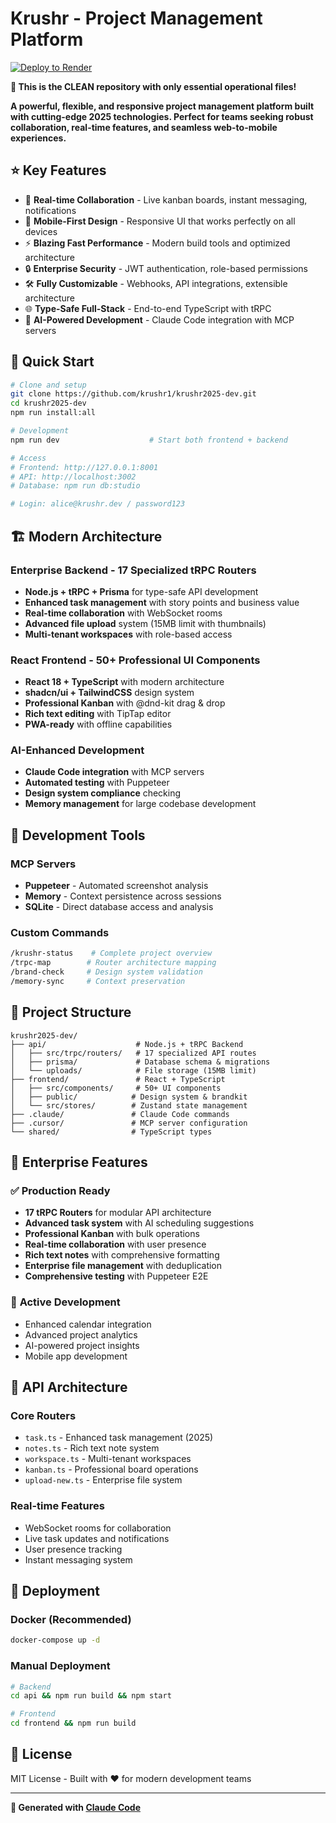 # Krushr - Project Management Platform

[![Deploy to Render](https://render.com/images/deploy-to-render-button.svg)](https://render.com/deploy?repo=https://github.com/krushr1/krushr2025-clean)

**🎉 This is the CLEAN repository with only essential operational files!**

**A powerful, flexible, and responsive project management platform built with cutting-edge 2025 technologies. Perfect for teams seeking robust collaboration, real-time features, and seamless web-to-mobile experiences.**

## ⭐ **Key Features**

- 🎯 **Real-time Collaboration** - Live kanban boards, instant messaging, notifications
- 📱 **Mobile-First Design** - Responsive UI that works perfectly on all devices  
- ⚡ **Blazing Fast Performance** - Modern build tools and optimized architecture
- 🔒 **Enterprise Security** - JWT authentication, role-based permissions
- 🛠️ **Fully Customizable** - Webhooks, API integrations, extensible architecture
- 🌐 **Type-Safe Full-Stack** - End-to-end TypeScript with tRPC
- 🤖 **AI-Powered Development** - Claude Code integration with MCP servers

## 🚀 **Quick Start**

```bash
# Clone and setup
git clone https://github.com/krushr1/krushr2025-dev.git
cd krushr2025-dev
npm run install:all

# Development
npm run dev                    # Start both frontend + backend

# Access
# Frontend: http://127.0.0.1:8001
# API: http://localhost:3002
# Database: npm run db:studio

# Login: alice@krushr.dev / password123
```

## 🏗️ **Modern Architecture**

### **Enterprise Backend** - 17 Specialized tRPC Routers
- **Node.js + tRPC + Prisma** for type-safe API development
- **Enhanced task management** with story points and business value
- **Real-time collaboration** with WebSocket rooms
- **Advanced file upload** system (15MB limit with thumbnails)
- **Multi-tenant workspaces** with role-based access

### **React Frontend** - 50+ Professional UI Components
- **React 18 + TypeScript** with modern architecture
- **shadcn/ui + TailwindCSS** design system
- **Professional Kanban** with @dnd-kit drag & drop
- **Rich text editing** with TipTap editor
- **PWA-ready** with offline capabilities

### **AI-Enhanced Development**
- **Claude Code integration** with MCP servers
- **Automated testing** with Puppeteer
- **Design system compliance** checking
- **Memory management** for large codebase development

## 🔧 **Development Tools**

### **MCP Servers**
- **Puppeteer** - Automated screenshot analysis
- **Memory** - Context persistence across sessions
- **SQLite** - Direct database access and analysis

### **Custom Commands**
```bash
/krushr-status    # Complete project overview
/trpc-map        # Router architecture mapping
/brand-check     # Design system validation
/memory-sync     # Context preservation
```

## 📁 **Project Structure**

```
krushr2025-dev/
├── api/                    # Node.js + tRPC Backend
│   ├── src/trpc/routers/   # 17 specialized API routes
│   ├── prisma/             # Database schema & migrations
│   └── uploads/            # File storage (15MB limit)
├── frontend/               # React + TypeScript
│   ├── src/components/     # 50+ UI components
│   ├── public/            # Design system & brandkit
│   └── src/stores/        # Zustand state management
├── .claude/               # Claude Code commands
├── .cursor/               # MCP server configuration
└── shared/                # TypeScript types
```

## 🌟 **Enterprise Features**

### ✅ **Production Ready**
- **17 tRPC Routers** for modular API architecture
- **Advanced task system** with AI scheduling suggestions
- **Professional Kanban** with bulk operations
- **Real-time collaboration** with user presence
- **Rich text notes** with comprehensive formatting
- **Enterprise file management** with deduplication
- **Comprehensive testing** with Puppeteer E2E

### 🚧 **Active Development**
- Enhanced calendar integration
- Advanced project analytics
- AI-powered project insights
- Mobile app development

## 🔌 **API Architecture**

### **Core Routers**
- `task.ts` - Enhanced task management (2025)
- `notes.ts` - Rich text note system
- `workspace.ts` - Multi-tenant workspaces
- `kanban.ts` - Professional board operations
- `upload-new.ts` - Enterprise file system

### **Real-time Features**
- WebSocket rooms for collaboration
- Live task updates and notifications
- User presence tracking
- Instant messaging system

## 🚀 **Deployment**

### **Docker (Recommended)**
```bash
docker-compose up -d
```

### **Manual Deployment**
```bash
# Backend
cd api && npm run build && npm start

# Frontend
cd frontend && npm run build
```

## 📄 **License**

MIT License - Built with ❤️ for modern development teams

---

**🚀 Generated with [Claude Code](https://claude.ai/code)**
